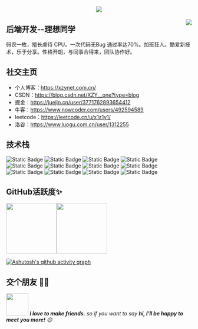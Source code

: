 <h1 align="center"> <a href="https://sunguoqi.com/"> <img src="https://readme-typing-svg.herokuapp.com/?lines=console.log(%22Hello%2C%20World!%22);理想同学祝您今天愉快!&center=true&size=27"> </a> </h1>

<img align="right" src="https://count.getloli.com/get/@:lixiang-coder?theme=rule34">

## 后端开发--理想同学
码农一枚，擅长虐待 CPU。一次代码无Bug 通过率达70%。加班狂人。酷爱新技术，乐于分享。性格开朗，与同事合得来，团队协作好。

## 社交主页
- 个人博客：https://xzynet.com.cn/
- CSDN：https://blog.csdn.net/XZY__one?type=blog
- 掘金：https://juejin.cn/user/3771762893654412
- 牛客：https://www.nowcoder.com/users/492594589
- leetcode：https://leetcode.cn/u/x1z1y1/
- 洛谷：https://www.luogu.com.cn/user/1312255


## 技术栈
![Static Badge](https://img.shields.io/badge/Java-4C7491?logo=Java&logoColor=fff&link=https%3A%2F%2Fwww.java.com%2Fzh-CN%2F)
![Static Badge](https://img.shields.io/badge/Spring-5FB832?logo=Spring&logoColor=fff&link=https%3A%2F%2Fspring.io%2F)
![Static Badge](https://img.shields.io/badge/Spring--boot-%236DB33F?logo=Springboot&logoColor=fff&link=https%3A%2F%2Fspring.io%2Fprojects%2Fspring-boot)
![Static Badge](https://img.shields.io/badge/Spring--cloud-%236DB33F?logo=SpringCloud&logoColor=fff&link=https%3A%2F%2Fspring.io%2Fprojects%2Fspring-cloud)
![Static Badge](https://img.shields.io/badge/Mybatis-%23D40000?logo=mybatis&logoColor=fff&link=https%3A%2F%2Fmybatis.net.cn%2Fgetting-started.html)
![Static Badge](https://img.shields.io/badge/Mybatis--Plus-%231E90FF?logo=mybatisplus&logoColor=fff&link=https%3A%2F%2Fbaomidou.com%2F)
![Static Badge](https://img.shields.io/badge/Docker-2496ED?logo=Docker&logoColor=fff&link=https%3A%2F%2Fwww.docker.com%2F)
![Static Badge](https://img.shields.io/badge/Linux-%23A5C0FF?logo=Linux&logoColor=fff&link=https%3A%2F%2Fwww.linux.org%2F)
![Static Badge](https://img.shields.io/badge/MySQL-4479A1?logo=MySQL&logoColor=fff&link=https%3A%2F%2Fwww.mysql.com%2F)
![Static Badge](https://img.shields.io/badge/Redis-DC382D?logo=Redis&logoColor=fff&link=https%3A%2F%2Fredis.io%2F)
![Static Badge](https://img.shields.io/badge/Git-E84E31?logo=Git&logoColor=fff&link=https%3A%2F%2Fgit-scm.com%2F)
![Static Badge](https://img.shields.io/badge/Maven-%23003063?logo=maven&logoColor=fff&link=https%3A%2F%2Fmaven.apache.org%2F)


<!--
## 未熟练掌握的技术：
![](https://img.shields.io/badge/-Python-3e74a2?style=flat-square&logo=Python&logoColor=fff)
![](https://img.shields.io/badge/-Node.js-339933?style=flat-square&logo=Node.js&logoColor=fff)
![](https://img.shields.io/badge/-Vue-4fc08d?style=flat-square&logo=Vue.js&logoColor=fff)
![](https://img.shields.io/badge/-React-2d98ce?style=flat-square&logo=React&logoColor=fff)
-->

## GitHub活跃度✨
<img align="" height="137px" src="https://github-readme-stats.vercel.app/api?username=lixiang-coder&hide_title=true&hide_border=true&show_icons=true&include_all_commits=true&line_height=21&bg_color=0,EC6C6C,FFD479,FFFC79,73FA79&theme=graywhite&locale=cn" /><img align="" height="137px" src="https://github-readme-stats.vercel.app/api/top-langs/?username=lixiang-coder&hide_title=true&hide=javascript&hide_border=true&layout=compact&bg_color=0,73FA79,73FDFF,D783FF&theme=graywhite&locale=cn" />

[![Ashutosh's github activity graph](https://github-readme-activity-graph.vercel.app/graph?username=lixiang-coder&theme=github-compact)](https://github.com/ashutosh00710/github-readme-activity-graph)


## 交个朋友 👬🏻
<img src="https://media.giphy.com/media/LnQjpWaON8nhr21vNW/giphy.gif" width="60"> <em><b>I love to make friends.</b> so if you want to say <b>hi, I'll be happy to meet you more!</b> 😊</em>


